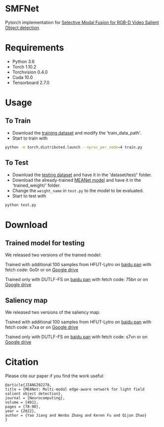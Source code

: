 
# SMFNet

Pytorch implementation for [Selective Modal Fusion for RGB-D Video Salient
Object detection](https://www.sciencedirect.com/science/article/pii/S0925231222003502).


# Requirements
* Python 3.6 <br>
* Torch 1.10.2 <br>
* Torchvision 0.4.0 <br>
* Cuda 10.0 <br>
* Tensorboard 2.7.0

# Usage

## To Train 
* Download the [training dataset](https://github.com/kerenfu/LFSOD-Survey) and modify the 'train_data_path'.
* Start to train with
```sh
python -m torch.distributed.launch --nproc_per_node=4 train.py 
```

## To Test
* Download the [testing dataset](https://github.com/kerenfu/LFSOD-Survey) and have it in the 'dataset/test/' folder. 
* Download the already-trained [MEANet model](#trained-model-for-testing) and have it in the 'trained_weight/' folder.
* Change the `weight_name` in `test.py` to the model to be evaluated.
* Start to test with
```sh
python test.py  
```

# Download

## Trained model for testing
We released two versions of the trained model: 

Trained with additional 100 samples from HFUT-Lytro on [baidu pan](https://pan.baidu.com/s/1kd2ZjhwNcB4cEdGFwIUgUg?pwd=0o0r) with fetch code: 0o0r or on [Google drive](https://drive.google.com/file/d/1TN0qfKz79zfBfgG1uaUv-9L-iO0bgALf/view?usp=share_link)

Trained only with DUTLF-FS on [baidu pan](https://pan.baidu.com/s/1f_lBt1tebq9oQzIeknw9cg?pwd=75bn) with fetch code: 75bn or on [Google drive](https://drive.google.com/file/d/13O7yvVBj7onGCCE5dRrWwWJmaJla_Llo/view?usp=share_link)

## Saliency map
We released two versions of the saliency map: 

Trained with additional 100 samples from HFUT-Lytro on [baidu pan](https://pan.baidu.com/s/1SR6wXKgpBfw9izsZlI4lXw?pwd=x7xa) with fetch code: x7xa or on [Google drive](https://drive.google.com/file/d/1--aNySTqR-QHi_2iO4H8B8DnPttwl2Nh/view?usp=sharing)

Trained only with DUTLF-FS on [baidu pan](https://pan.baidu.com/s/1luKlhBIXL0HdqxwbZZkgqg?pwd=s7vn) with fetch code: s7vn or on [Google drive](https://drive.google.com/file/d/1c5CIpZWOrECslIOIl0ZewH7dKw6tZT7i/view?usp=share_link)


# Citation
Please cite our paper if you find the work useful: 

    @article{JIANG202278,
    title = {MEANet: Multi-modal edge-aware network for light field salient object detection},
    journal = {Neurocomputing},
    volume = {491},
    pages = {78-90},
    year = {2022},
    author = {Yao Jiang and Wenbo Zhang and Keren Fu and Qijun Zhao}
    }
